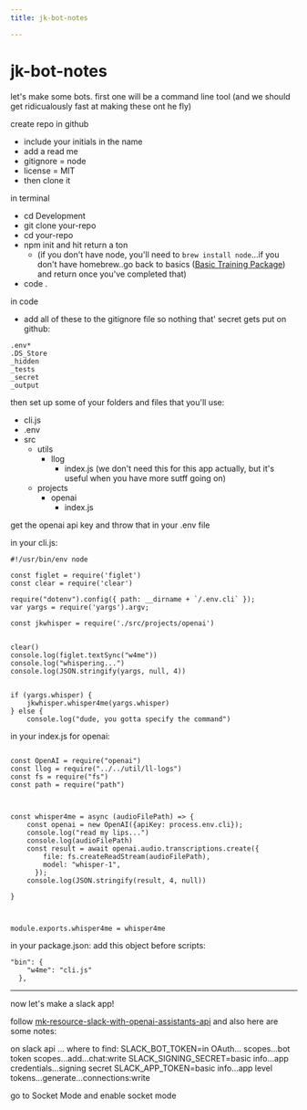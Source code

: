 ```yaml
---
title: jk-bot-notes

---
```


# jk-bot-notes
let's make some bots. first one will be a command line tool (and we should get ridicualously fast at making these ont he fly)

create repo in github
- include your initials in the name
- add a read me
- gitignore = node
- license = MIT
- then clone it

in terminal
- cd Development
- git clone your-repo
- cd your-repo
- npm init and hit return a ton 
    - (if you don't have node, you'll need to ``` brew install node ```...if you don't have homebrew..go back to basics ([Basic Training Package](/SWo0f6uPSi2mgnnvXRt7Nw)) and return once you've completed that)
- code .

in code
- add all of these to the gitignore file so nothing that' secret gets put on github:
 ```
 .env*
.DS_Store
_hidden
_tests
_secret
_output
```

then set up some of your folders and files that you'll use:
- cli.js
- .env
- src
    - utils
        - llog
            - index.js (we don't need this for this app actually, but it's useful when you have more sutff going on)
    - projects
        - openai
            - index.js

get the openai api key and throw that in your .env file

in your cli.js:
```
#!/usr/bin/env node

const figlet = require('figlet')
const clear = require('clear')

require("dotenv").config({ path: __dirname + `/.env.cli` });
var yargs = require('yargs').argv;

const jkwhisper = require('./src/projects/openai')


clear()
console.log(figlet.textSync("w4me"))
console.log("whispering...")
console.log(JSON.stringify(yargs, null, 4))


if (yargs.whisper) {
    jkwhisper.whisper4me(yargs.whisper)
} else {
    console.log("dude, you gotta specify the command")
```

in your index.js for openai:
```

const OpenAI = require("openai")
const llog = require("../../util/ll-logs")
const fs = require("fs")
const path = require("path")



const whisper4me = async (audioFilePath) => {
    const openai = new OpenAI({apiKey: process.env.cli});
    console.log("read my lips...")
    console.log(audioFilePath)
    const result = await openai.audio.transcriptions.create({
        file: fs.createReadStream(audioFilePath),
        model: "whisper-1",
      });
    console.log(JSON.stringify(result, 4, null))

}



module.exports.whisper4me = whisper4me
```
in your package.json:
add this object before scripts:
```
"bin": {
    "w4me": "cli.js"
  },
  ```


---
 now let's make a slack app!
 
 
 follow [mk-resource-slack-with-openai-assistants-api](/AlisqQxgST25bitVmsbI1g) and also here are some notes:
 
 on slack api ... where to find:
SLACK_BOT_TOKEN=in OAuth... scopes...bot token scopes...add...chat:write
SLACK_SIGNING_SECRET=basic info...app credentials...signing secret
SLACK_APP_TOKEN=basic info...app level tokens...generate...connections:write

go to Socket Mode and enable socket mode